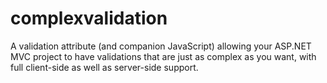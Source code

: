 complexvalidation
=================

A validation attribute (and companion JavaScript) allowing your ASP.NET MVC project to have validations that are just as complex as you want, with full client-side as well as server-side support.
